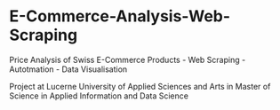 # E-Commerce-Analysis-Web-Scraping
Price Analysis of Swiss E-Commerce Products - Web Scraping - Autotmation -  Data Visualisation


Project at Lucerne University of Applied Sciences and Arts in Master of Science in Applied Information and Data Science

